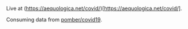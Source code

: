 Live at (https://aequologica.net/covid/)[https://aequologica.net/covid/].

Consuming data from <a href="https://github.com/pomber/covid19/">pomber/covid19</a>.
